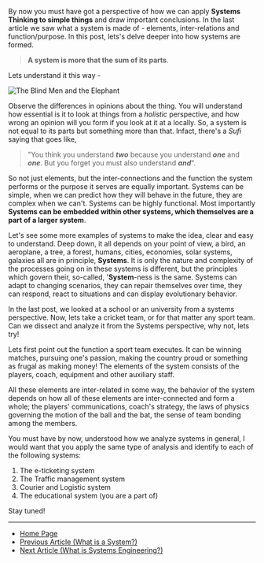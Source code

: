By now you must have got a perspective of how we can apply **Systems Thinking to simple things** and draw important conclusions. In the last article we saw what a system is made of - elements, inter-relations and function/purpose. In this post, lets's delve deeper into how systems are formed. 

> **A system is more that the sum of its parts**. 

Lets understand it this way - 

<img src="https://th.bing.com/th/id/OIP.AnGUggrYo3lB_LIt5sYnBwHaEB?pid=ImgDet&rs=1"
     alt="The Blind Men and the Elephant"
     style="float: center; vertical-align:center; margin-right: 10px;"/>
    
Observe the differences in opinions about the thing. You will understand how essential is it to look at things from a *holistic* perspective, and how wrong an opinion will you form if you look at it at a locally. So, a system is not equal to its parts but something more than that. Infact, there's a *Sufi* saying that goes like, 

> "You think you understand **_two_** because you understand **_one_** and **_one_**. But you forget you must also understand **_and_**".

So not just elements, but the inter-connections and the function the system performs or the purpose it serves are equally important. Systems can be simple, when we can predict how they will behave in the future, they are complex when we can't. Systems can be highly functional. Most importantly **Systems can be embedded within other systems, which themselves are a part of a larger system**. 

Let's see some more examples of systems to make the idea, clear and easy to understand. Deep down, it all depends on your point of view, a bird, an aeroplane, a tree, a forest, humans, cities, economies, solar systems, galaxies all are in principle, **Systems**. It is only the nature and complexity of the processes going on in these systems is different, but the principles which govern their, so-called, '**System**-ness is the same. Systems can adapt to changing scenarios, they can repair themselves over time, they can respond, react to situations and can display evolutionary behavior.

In the last post, we looked at a school or an university from a systems perspective. Now, lets take a cricket team, or for that matter any sport team. Can we dissect and analyze it from the Systems perspective, why not, lets try!

Lets first point out the function a sport team executes. It can be winning matches, pursuing one's passion, making the country proud or something as frugal as making money! The elements of the system consists of the players, coach, equipment and other auxiliary staff.

All these elements are inter-related in some way, the behavior of the system depends on how all of these elements are inter-connected and form a whole; the players' communications, coach's strategy, the laws of physics governing the motion of the ball and the bat, the sense of team bonding among the members. 

You must have by now, understood how we analyze systems in general, I would want that you apply the same type of analysis and identify to each of the following systems:
1. The e-ticketing system
2. The Traffic management system
3. Courier and Logistic system
4. The educational system (you are a part of)

Stay tuned!

---
- [Home Page](https://sohamphanseiitb.github.io/th-ink-in-systems/about-the-author)
- [Previous Article (What is a System?)](https://sohamphanseiitb.github.io/Think-in-Systems/Systems_Theory/what_is_a_system.html)
- [Next Article (What is Systems Engineering?)](https://sohamphanseiitb.github.io/th-ink-in-systems/Systems-Engineering)
